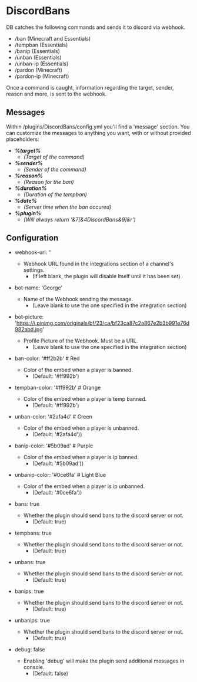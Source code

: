 # DiscordBans

DB catches the following commands and sends it to discord via webhook.
- /ban (Minecraft and Essentials)
- /tempban (Essentials)
- /banip (Essentials)
- /unban (Essentials)
- /unban-ip (Essentials)
- /pardon (Minecraft)
- /pardon-ip (Minecraft)

Once a command is caught, information regarding the target, sender, reason and more, is sent to the webhook.

## Messages

Within /plugins/DiscordBans/config.yml you'll find a 'message' section. You can customize the messages to anything you want, with or without provided placeholders:
- ***%target%*** 
  - *(Target of the command)*
- ***%sender%*** 
  - *(Sender of the command)*
- ***%reason%*** 
  - *(Reason for the ban)*
- ***%duration%*** 
  - *(Duration of the tempban)*
- ***%date%*** 
  - *(Server time when the ban occured)*
- ***%plugin%*** 
  - *(Will always return '&7[&4DiscordBans&9]&r')*

## Configuration

- webhook-url: ''
  - Webhook URL found in the integrations section of a channel's settings.
    - (If left blank, the plugin will disable itself until it has been set)
- bot-name: 'George'
  - Name of the Webhook sending the message.
    - (Leave blank to use the one specified in the integration section)
- bot-picture: 'https://i.pinimg.com/originals/bf/23/ca/bf23ca87c2a867e2b3b991e76d982abd.jpg'
  - Profile Picture of the Webhook. Must be a URL.
    - (Leave blank to use the one specified in the integration section)

- ban-color: '#ff2b2b' # Red
  - Color of the embed when a player is banned.
    - (Default: '#ff992b')
- tempban-color: '#ff992b' # Orange
  - Color of the embed when a player is temp banned.
    - (Default: '#ff992b')
- unban-color: '#2afa4d' # Green
  - Color of the embed when a player is unbanned.
    - (Default: '#2afa4d'))
- banip-color: '#5b09ad' # Purple
  - Color of the embed when a player is ip banned.
    - (Default: '#5b09ad'))
- unbanip-color: '#0ce6fa' # Light Blue
  - Color of the embed when a player is ip unbanned.
    - (Default: '#0ce6fa'))

- bans: true
  - Whether the plugin should send bans to the discord server or not.
    - (Default: true)
- tempbans: true
  - Whether the plugin should send bans to the discord server or not.
    - (Default: true)
- unbans: true
  - Whether the plugin should send bans to the discord server or not.
    - (Default: true)
- banips: true
  - Whether the plugin should send bans to the discord server or not.
    - (Default: true)
- unbanips: true
  - Whether the plugin should send bans to the discord server or not.
    - (Default: true)

- debug: false
  - Enabling 'debug' will make the plugin send additional messages in console.
    - (Default: false)

